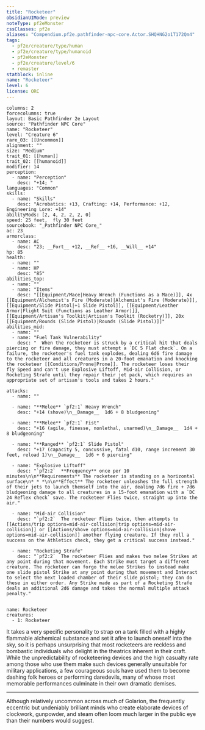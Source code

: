 ```yaml
---
title: "Rocketeer"
obsidianUIMode: preview
noteType: pf2eMonster
cssClasses: pf2e
aliases: "Compendium.pf2e.pathfinder-npc-core.Actor.SHQHNG2o1T172Qm4" 
tags:
  - pf2e/creature/type/human
  - pf2e/creature/type/humanoid
  - pf2eMonster
  - pf2e/creature/level/6
  - remaster
statblock: inline
name: "Rocketeer"
level: 6
license: ORC
---
```


```statblock
columns: 2
forcecolumns: true
layout: Basic Pathfinder 2e Layout
source: "Pathfinder NPC Core"
name: "Rocketeer"
level: "Creature 6"
rare_03: [[Uncommon]]
alignment: ""
size: "Medium"
trait_01: [[human]]
trait_02: [[humanoid]]
modifier: 14
perception:
  - name: "Perception"
    desc: "+14; "
languages: "Common"
skills:
  - name: "Skills"
    desc: "Acrobatics: +13, Crafting: +14, Performance: +12, Engineering Lore: +14"
abilityMods: [2, 4, 2, 2, 2, 0]
speed: 25 feet,  fly 30 feet
sourcebook: "_Pathfinder NPC Core_"
ac: 23
armorclass:
  - name: AC
    desc: "23; __Fort__ +12, __Ref__ +16, __Will__ +14"
hp: 85
health:
  - name: ""
  - name: HP
    desc: "85"
abilities_top:
  - name: ""
  - name: "Items"
    desc: "[[Equipment/Mace|Heavy Wrench (Functions as a Mace)]], 4x [[Equipment/Alchemist's Fire (Moderate)|Alchemist's Fire (Moderate)]], [[Equipment/Slide Pistol|+1 Slide Pistol]], [[Equipment/Leather Armor|Flight Suit (Functions as Leather Armor)]], [[Equipment/Artisan's Toolkit|Artisan's Toolkit (Rocketry)]], 20x [[Equipment/Rounds (Slide Pistol)|Rounds (Slide Pistol)]]"
abilities_mid:
  - name: ""
  - name: "Fuel Tank Vulnerability"
    desc: "  When the rocketeer is struck by a critical hit that deals piercing or fire damage, they must attempt a `DC 5 Flat check`. On a failure, the rocketeer's fuel tank explodes, dealing 6d6 fire damage to the rocketeer and all creatures in a 20-foot emanation and knocking the rocketeer [[Conditions/Prone|Prone]]. The rocketeer loses their fly Speed and can't use Explosive Liftoff, Mid-air Collision, or Rocketing Strafe until they repair their jet pack, which requires an appropriate set of artisan's tools and takes 2 hours."

attacks:
  - name: ""

  - name: "**Melee** `pf2:1` Heavy Wrench"
    desc: "+14 (shove)\n__Damage__  1d6 + 8 bludgeoning"

  - name: "**Melee** `pf2:1` Fist"
    desc: "+16 (agile, finesse, nonlethal, unarmed)\n__Damage__  1d4 + 8 bludgeoning"

  - name: "**Ranged** `pf2:1` Slide Pistol"
    desc: "+17 (capacity 5, concussive, fatal d10, range increment 30 feet, reload 1)\n__Damage__  1d6 + 6 piercing"

  - name: "Explosive Liftoff"
    desc: "`pf2:2`  **Frequency** once per 10 minutes\n\n**Requirements** The rocketeer is standing on a horizontal surface\n* * *\n\n**Effect** The rocketeer unleashes the full strength of their jets to launch themself into the air, dealing 7d6 fire + 7d6 bludgeoning damage to all creatures in a 15-foot emanation with a `DC 24 Reflex check` save. The rocketeer Flies twice, straight up into the air."

  - name: "Mid-air Collision"
    desc: "`pf2:2`  The rocketeer Flies twice, then attempts to [[Actions/trip options=mid-air-collision|trip options=mid-air-collision]] or [[Actions/shove options=mid-air-collision|shove options=mid-air-collision]] another flying creature. If they roll a success on the Athletics check, they get a critical success instead."

  - name: "Rocketing Strafe"
    desc: "`pf2:2`  The rocketeer Flies and makes two melee Strikes at any point during that movement. Each Strike must target a different creature. The rocketeer can forgo the melee Strikes to instead make one slide pistol Strike at any point during that movement and Interact to select the next loaded chamber of their slide pistol; they can do these in either order. Any Strike made as part of a Rocketing Strafe deals an additional 2d6 damage and takes the normal multiple attack penalty."
 
```

```encounter-table
name: Rocketeer
creatures:
  - 1: Rocketeer
```



It takes a very specific personality to strap on a tank filled with a highly flammable alchemical substance and set it afire to launch oneself into the sky, so it is perhaps unsurprising that most rocketeers are reckless and bombastic individuals who delight in the theatrics inherent in their craft. While the unpredictability of rocketeering devices and the high casualty rate among those who use them make such devices generally unsuitable for military applications, a few courageous souls have used them to become dashing folk heroes or performing daredevils, many of whose most memorable performances culminate in their own dramatic demises.

* * *

Although relatively uncommon across much of Golarion, the frequently eccentric but undeniably brilliant minds who create elaborate devices of clockwork, gunpowder, and steam often loom much larger in the public eye than their numbers would suggest.
